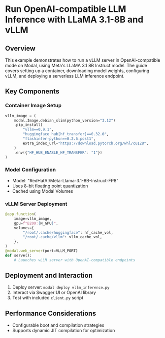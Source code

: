 # Run OpenAI-compatible LLM Inference with LLaMA 3.1-8B and vLLM

## Overview

This example demonstrates how to run a vLLM server in OpenAI-compatible mode on Modal, using Meta's LLaMA 3.1 8B Instruct model. The guide covers setting up a container, downloading model weights, configuring vLLM, and deploying a serverless LLM inference endpoint.

## Key Components

### Container Image Setup
```python
vllm_image = (
    modal.Image.debian_slim(python_version="3.12")
    .pip_install(
        "vllm==0.9.1",
        "huggingface_hub[hf_transfer]==0.32.0",
        "flashinfer-python==0.2.6.post1",
        extra_index_url="https://download.pytorch.org/whl/cu128",
    )
    .env({"HF_HUB_ENABLE_HF_TRANSFER": "1"})
)
```

### Model Configuration
- Model: "RedHatAI/Meta-Llama-3.1-8B-Instruct-FP8"
- Uses 8-bit floating point quantization
- Cached using Modal Volumes

### vLLM Server Deployment
```python
@app.function(
    image=vllm_image,
    gpu=f"B200:{N_GPU}",
    volumes={
        "/root/.cache/huggingface": hf_cache_vol,
        "/root/.cache/vllm": vllm_cache_vol,
    },
)
@modal.web_server(port=VLLM_PORT)
def serve():
    # Launches vLLM server with OpenAI-compatible endpoints
```

## Deployment and Interaction

1. Deploy server: `modal deploy vllm_inference.py`
2. Interact via Swagger UI or OpenAI library
3. Test with included `client.py` script

## Performance Considerations

- Configurable boot and compilation strategies
- Supports dynamic JIT compilation for optimization
